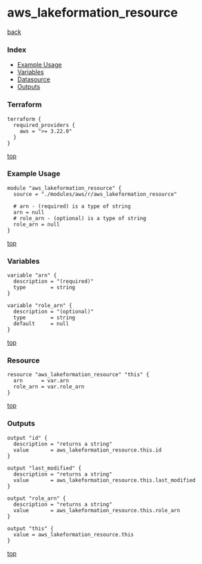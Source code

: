 # aws_lakeformation_resource

[back](../aws.md)

### Index

- [Example Usage](#example-usage)
- [Variables](#variables)
- [Datasource](#datasource)
- [Outputs](#outputs)

### Terraform

```hcl
terraform {
  required_providers {
    aws = ">= 3.22.0"
  }
}
```

[top](#index)

### Example Usage

```hcl
module "aws_lakeformation_resource" {
  source = "./modules/aws/r/aws_lakeformation_resource"

  # arn - (required) is a type of string
  arn = null
  # role_arn - (optional) is a type of string
  role_arn = null
}
```

[top](#index)

### Variables

```hcl
variable "arn" {
  description = "(required)"
  type        = string
}

variable "role_arn" {
  description = "(optional)"
  type        = string
  default     = null
}
```

[top](#index)

### Resource

```hcl
resource "aws_lakeformation_resource" "this" {
  arn      = var.arn
  role_arn = var.role_arn
}
```

[top](#index)

### Outputs

```hcl
output "id" {
  description = "returns a string"
  value       = aws_lakeformation_resource.this.id
}

output "last_modified" {
  description = "returns a string"
  value       = aws_lakeformation_resource.this.last_modified
}

output "role_arn" {
  description = "returns a string"
  value       = aws_lakeformation_resource.this.role_arn
}

output "this" {
  value = aws_lakeformation_resource.this
}
```

[top](#index)